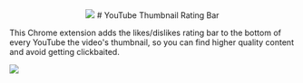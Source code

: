<div align="center">
<img src="https://raw.githubusercontent.com/elliotwaite/youtube-thumbnail-rating-bar/master/icon128.png" />
# YouTube Thumbnail Rating Bar
</div>

This Chrome extension adds the likes/dislikes rating bar to the bottom of every YouTube the video's thumbnail, so you can find higher quality content and avoid getting clickbaited.

![](https://raw.githubusercontent.com/elliotwaite/youtube-thumbnail-rating-bar/master/img/screenshot-1.jpg)
